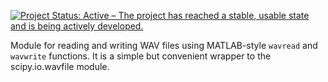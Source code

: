 [![Project Status: Active – The project has reached a stable, usable state and is being actively developed.](https://www.repostatus.org/badges/latest/active.svg)](https://www.repostatus.org/#active)

Module for reading and writing WAV files using MATLAB-style ``wavread`` and ``wavwrite`` functions. It is a simple but convenient wrapper to the scipy.io.wavfile module. 
